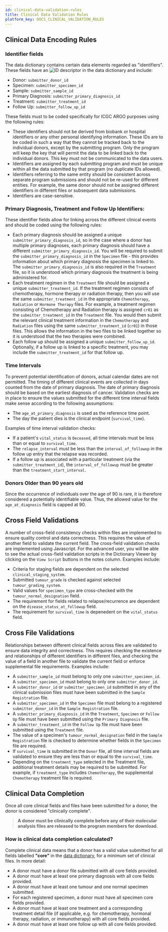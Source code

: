 ```yaml
---
id: clinical-data-validation-rules
title: Clinical Data Validation Rules
platform_key: DOCS_CLINICAL_VALIDATION_RULES
---
```


## Clinical Data Encoding Rules

### Identifier fields

The data dictionary contains certain data elements regarded as "identifiers". These fields have an ![ID](/assets/submission/dictionary-id.svg) descriptor in the data dictionary and include:

- Donor: `submitter_donor_id`
- Specimen: `submitter_specimen_id`
- Sample: `submitter_sample_id`
- Primary Diagnosis: `submitter_primary_diagnosis_id`
- Treatment: `submitter_treatment_id`
- Follow Up: `submitter_follow_up_id`

These fields must to be coded specifically for ICGC ARGO purposes using the following rules:

- These identifiers should not be derived from biobank or hospital identifiers or any other personal identifying information. These IDs are to be coded in such a way that they cannot be tracked back to the individual donors, except by the submitting program. Only the program will keep the key that will permit the data to be linked back to the individual donors. This key must not be communicated to the data users.
- Identifiers are assigned by each submitting program and must be unique within all the data submitted by that program (no duplicate IDs allowed).
- Identifiers referring to the same entity should be consistent across separate program submissions and should not be re-used for different entities. For example, the same donor should not be assigned different identifiers in different files or subsequent data submissions.
- Identifiers are case-sensitive.

### Primary Diagnosis, Treatment and Follow Up Identifiers:

These identifier fields allow for linking across the different clinical events and should be coded using the following rules:

- Each primary diagnosis should be assigned a unique `submitter_primary_diagnosis_id`, so in the case where a donor has multiple primary diagnoses, each primary diagnosis should have a different `submitter_primary_diagnosis_id`. You will be required to submit the `submitter_primary_diagnosis_id` in the `Specimen` file - this provides information about which primary diagnosis the specimen is linked to. The `submitter_primary_diagnosis_id` is also required in the `Treatment` file, so it is understood which primary diagnosis the treatment is being administered for.
- Each treatment regimen in the `Treatment` file should be assigned a unique `submitter_treatment_id`. If the treatment regimen consists of chemotherapy, hormone therapy or radiation therapy, then you will use the same `submitter_treatment_id` in the appropriate `Chemotherapy`, `Radiation` or `Hormone Therapy` files. For example, a treatment regimen consisting of Chemotherapy and Radiation therapy is assigned `cr01` as the `submitter_treatment_id` in the `Treatment` file. You would then submit the relevant clinical treatment information in the `Chemotherapy` and `Radiation` files using the same `submitter_treatment_id` (`cr01`) in those files. This allows the information in the two files to be linked together so it is understood that the two therapies were combined.
- Each follow up should be assigned a unique `submitter_follow_up_id`. Optionally, if a follow up is linked to a specific treatment, you may include the `submitter_treatment_id` for that follow up.

### Time Intervals

To prevent potential identification of donors, actual calendar dates are not permitted. The timing of different clinical events are collected in days counted from the date of primary diagnosis. The date of primary diagnosis should be based on the earliest diagnosis of cancer. Validation checks are in place to ensure the values submitted for the different time interval fields make sense according to the following assumptions:

- The `age_at_primary_diagnosis` is used as the reference time point.
- The day the patient dies is the clinical endpoint (`survival_time`).

Examples of time interval validation checks:

- If a patient's `vital_status` is `Deceased`, all time intervals must be less than or equal to `survival_time`.
- The `relapse_interval` must be less than the `interval_of_followup` in the follow up entry that the relapse was recorded.
- If a follow up is associated with a particular treatment (via the `submitter_treatment_id`), the `interval_of_followup` must be greater than the `treatment_start_interval`.

### Donors Older than 90 years old

Since the occurrence of individuals over the age of 90 is rare, it is therefore considered a potentially identifiable value. Thus, the allowed value for the `age_at_diagnosis` field is capped at 90.

## Cross Field Validations

A number of cross-field consistency checks within files are implemented to ensure quality control and data correctness. This requires the value of another field to validate the current field. The cross-field validation checks are implemented using Javascript. For the advanced user, you will be able to see the actual cross-field validation scripts in the Dictionary Viewer by clicking on the `View Script` buttons in the notes column. Examples include:

- Criteria for staging fields are dependent on the selected `clinical_staging_system`.
- Submitted `tumour_grade` is checked against selected `tumour_grading_system`.
- Valid values for `specimen_type` are cross-checked with the `tumour_normal_designation` field.
- The requirement for fields related to relapse/recurrence are dependent on the `disease_status_at_followup` field.
- The requirement for `survival_time` is depenedent on the `vital_status` field.

## Cross File Validations

Relationships between different clinical fields across files are validated to ensure data integrity and correctness. This requires checking the existence and relationships of different identifiers in different files, and checking the value of a field in another file to validate the current field or enforce supplemental file requirements. Examples include:

- A `submitter_sample_id` must belong to only one `submitter_specimen_id`. A `submitter_specimen_id` must belong to only one `submitter_donor_id`.
- A `submitter_donor_id` or `submitter_specimen_id` submitted in any of the clinical submission files must have been submitted in the `Sample Registration` file.
- A `submitter_specimen_id` in the `Specimen` file must belong to a registered `submitter_donor_id` in the `Sample Registration` file.
- A `submitter_primary_diagnosis_id` in the `Treatment`, `Specimen` or `Follow Up` file must have been submitted using the `Primary Diagnosis` file.
- A `submitter_treatment_id` in the `Follow Up` file must have been submitted using the `Treatment` file.
- The value of a specimen's `tumour_normal_designation` field in the `Sample Registration` file is checked to determine whether fields in the `Specimen` file are required.
- If `survival_time` is submitted in the `Donor` file, all time interval fields are validated to ensure they are less than or equal to the `survival_time`.
- Depending on the `treatment_type` selected in the Treatment file, additional treatment details may be required to be submitted. For example, if `treatment_type` includes `Chemotherapy`, the supplemental `Chemotherapy` treatment file is required.

## Clinical Data Completion

Once all core clinical fields and files have been submitted for a donor, the donor is considered "clinically complete".

> **A donor must be clinically complete before any of their molecular analysis files are released to the program members for download.**

### How is clinical data completion calculated?

Complete clinical data means that a donor has a valid value submitted for all fields labelled **"core"** in the [data dictionary](/dictionary), for a minimum set of clinical files. In more detail:

- A donor must have a donor file submitted with all core fields provided.
- A donor must have at least one primary diagnosis with all core fields provided.
- A donor must have at least one tumour and one normal specimen submitted.
- For each registered specimen, a donor must have all specimen core fields provided.
- A donor must have at least one treatment and a corresponding treatment detail file (if applicable, e.g. for chemotherapy, hormonal therapy, radiation, or immunotherapy) with all core fields provided.
- A donor must have at least one follow up with all core fields provided.
